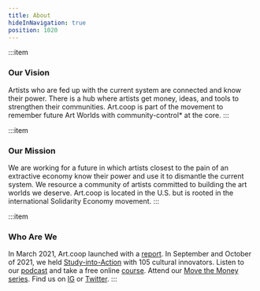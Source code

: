```yaml
---
title: About
hideInNavigation: true
position: 1020
---
```


:::item

### Our Vision

Artists who are fed up with the current system are connected and know their power. There is a hub where artists get money, ideas, and tools to strengthen their communities. Art.coop is part of the movement to remember future Art Worlds with community-control\* at the core.
:::

:::item

### Our Mission

We are working for a future in which artists closest to the pain of an extractive economy know their power and use it to dismantle the current system.
We resource a community of artists committed to building the art worlds we deserve.
Art.coop is located in the U.S. but is rooted in the international Solidarity Economy movement.
:::

:::item

### Who Are We

In March 2021, Art.coop launched with a [report](#report). In September and October of 2021, we held [Study-into-Action](http://art.coop/study) with 105 cultural innovators. Listen to our [podcast](#podcast) and take a free online [course](#courses). Attend our [Move the Money series](https://www.giarts.org/move-money-grantmakers-arts-artcoop-solidarity-economy-discussion-series). Find us on [IG](https://www.instagram.com/_artcoop/) or [Twitter](https://twitter.com/_artcoop).
:::
